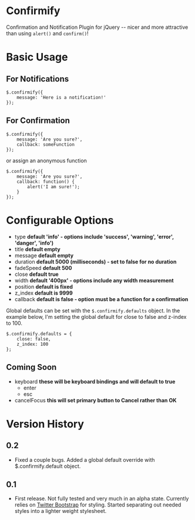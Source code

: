 # Confirmify #

Confirmation and Notification Plugin for jQuery -- nicer and more attractive than using `alert()` and `confirm()`!

# Basic Usage #

## For Notifications ##

	$.confirmify({
		message: 'Here is a notification!'	
	});

## For Confirmation ##

	$.confirmify({
		message: 'Are you sure?',
		callback: someFunction
	});

or assign an anonymous function

	$.confirmify({
		message: 'Are you sure?',
		callback: function() { 
			alert('I am sure!'); 
		}
	});

# Configurable Options #

* type **default 'info' - options include 'success', 'warning', 'error', 'danger', 'info')**
* title **default empty**
* message **default empty**
* duration **default 5000 (milliseconds) - set to false for no duration**
* fadeSpeed **default 500**
* close **default true**
* width **default '400px' - options include any width measurement**
* position **default is fixed**
* z_index **default is 9999**
* callback **default is false - option must be a function for a confirmation**

Global defaults can be set with the `$.confirmify.defaults` object. In the example below, I'm setting the global default for close to false and z-index to 100.

	$.confirmify.defaults = {
		close: false,
		z_index: 100
	};

## Coming Soon ##

* keyboard **these will be keyboard bindings and will default to true**
  * enter
  * esc
* cancelFocus **this will set primary button to Cancel rather than OK**

# Version History #

## 0.2 ##

* Fixed a couple bugs. Added a global default override with $.confirmify.default object.

## 0.1 ##
   
* First release. Not fully tested and very much in an alpha state. Currently relies on [Twitter Bootstrap](http://twitter.github.io/bootstrap/) for styling. Started separating out needed styles into a lighter weight stylesheet.
